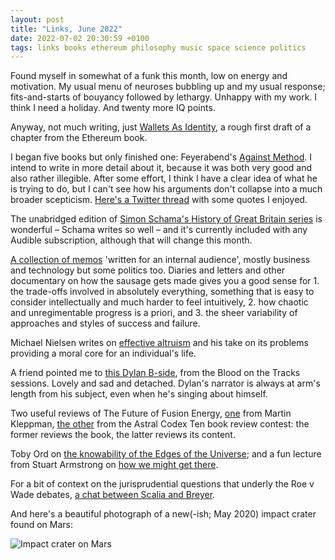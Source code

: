 ```yaml
---
layout: post
title: "Links, June 2022"
date: 2022-07-02 20:30:59 +0100
tags: links books ethereum philosophy music space science politics
---
```


Found myself in somewhat of a funk this month, low on energy and motivation. My usual menu of neuroses bubbling up and my usual response; fits-and-starts of bouyancy followed by lethargy. Unhappy with my work. I think I need a holiday. And twenty more IQ points.

Anyway, not much writing, just [Wallets As Identity](https://jamieonsoftware.com/2022/06/27/wallets-as-identity.html), a rough first draft of a chapter from the Ethereum book.

I began five books but only finished one: Feyerabend's [Against Method](https://www.amazon.co.uk/Against-Method-Paul-K-Feyerabend/dp/1844674428). I intend to write in more detail about it, because it was both very good and also rather illegible. After some effort, I think I have a clear idea of what he is trying to do, but I can't see how his arguments don't collapse into a much broader scepticism. [Here's a Twitter thread](https://twitter.com/JamieRumbelow/status/1535955057966989313) with some quotes I enjoyed.

The unabridged edition of [Simon Schama's History of Great Britain series](https://www.audible.co.uk/pd/A-History-of-Britain-Volume-1-Audiobook/B0094OI6U4) is wonderful – Schama writes so well – and it's currently included with any Audible subscription, although that will change this month.

[A collection of memos](https://sriramk.com/memos.html) 'written for an internal audience', mostly business and technology but some politics too. Diaries and letters and other documentary on how the sausage gets made gives you a good sense for 1. the trade-offs involved in absolutely everything, something that is easy to consider intellectually and much harder to feel intuitively, 2. how chaotic and unregimentable progress is a priori, and 3. the sheer variability of approaches and styles of success and failure.

Michael Nielsen writes on [effective altruism](https://michaelnotebook.com/eanotes/) and his take on its problems providing a moral core for an individual's life.

A friend pointed me to [this Dylan B-side](https://open.spotify.com/track/1FPKMooGfbOGzESM1G2ffC?si=e2cb4c6bb8d6440b&nd=1), from the Blood on the Tracks sessions. Lovely and sad and detached. Dylan's narrator is always at arm's length from his subject, even when he's singing about himself.

Two useful reviews of The Future of Fusion Energy, [one](https://martin.kleppmann.com/2022/01/03/future-of-fusion-energy.html) from Martin Kleppman, [the other](https://astralcodexten.substack.com/p/your-book-review-the-future-of-fusion) from the Astral Codex Ten book review contest: the former reviews the book, the latter reviews its content.

Toby Ord on [the knowability of the Edges of the Universe](https://arxiv.org/ftp/arxiv/papers/2104/2104.01191.pdf); and a fun lecture from Stuart Armstrong on [how we might get there](https://www.youtube.com/watch?v=zQTfuI-9jIo).

For a bit of context on the jurisprudential questions that underly the Roe v Wade debates, [a chat between Scalia and Breyer](https://www.youtube.com/watch?v=jmv5Tz7w5pk).

And here's a beautiful photograph of a new(-ish; May 2020) impact crater found on Mars:

![Impact crater on Mars](https://static.uahirise.org/hipod/ESP_065745_0980.jpg)
